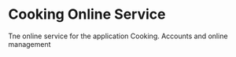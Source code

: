 # Cooking Online Service
 Tne online service for the application Cooking. Accounts and online management
